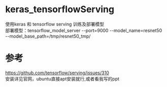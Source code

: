 # keras_tensorflowServing
使用keras 和 tensorflow serving 训练及部署模型  
部署模型：tensorflow_model_server --port=9000 --model_name=resnet50 --model_base_path=/tmp/resnet50_tmp/    
# 参考
https://github.com/tensorflow/serving/issues/310  
安装详见官网，ubuntu直接apt安装就行,或者看我写的ppt

